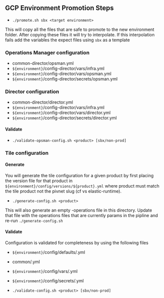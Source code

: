 ## GCP Environment Promotion Steps

- `./promote.sh sbx <target environment>`

This will copy all the files that are safe to promote to the new environment folder.  After copying these files it will try to interpolate.  If this interpolation fails add the variables the expect files using `sbx` as a template

### Operations Manager configuration
  - common-director/opsman.yml
  - `${environment}`/config-director/vars/infra.yml
  - `${environment}`/config-director/vars/opsman.yml
  - `${environment}`/config-director/secrets/opsman.yml

### Director configuration
  - common-director/director.yml
  - `${environment}`/config-director/vars/infra.yml
  - `${environment}`/config-director/vars/director.yml
  - `${environment}`/config-director/secrets/director.yml

#### Validate

  - `./validate-opsman-config.sh <product> [sbx/non-prod]`

### Tile configuration

#### Generate

You will generate the tile configuration for a given product by first placing the version file for that product in `${environment}/config/versions/${product}.yml` where product must match the tile product not the pivnet slug (cf vs elastic-runtime).

- `./generate-config.sh <product>`

This will also generate an empty <product>-operations file in this directory. Update that file with the operations files that are currently params in the pipline and re-run `./generate-config.sh`

#### Validate

Configuration is validated for completeness by using the following files

- `${environment}`/config/defaults/<product>.yml
- common/<product>.yml
- `${environment}`/config/vars/<product>.yml
- `${environment}`/config/secrets/<product>.yml

- `./validate-config.sh <product> [sbx/non-prod]`
